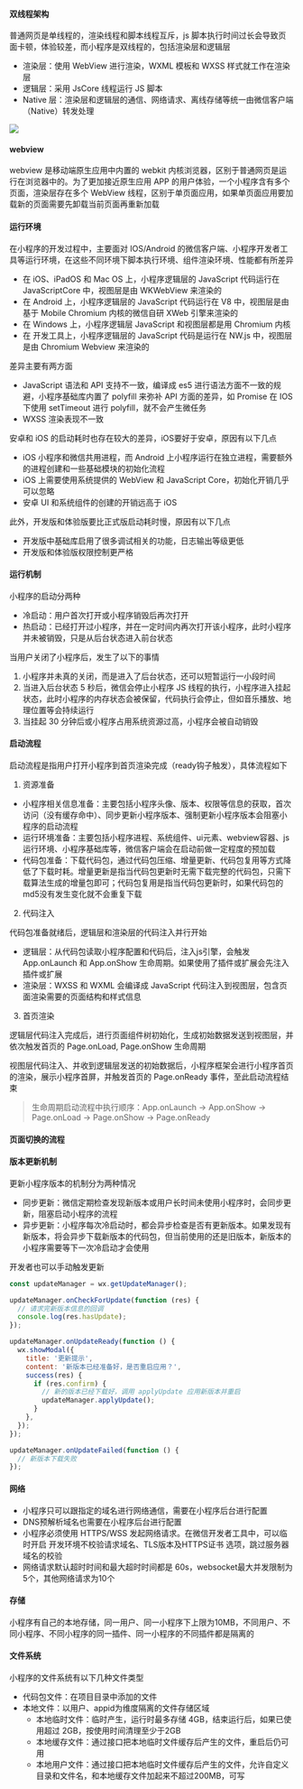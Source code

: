 #### 双线程架构

普通网页是单线程的，渲染线程和脚本线程互斥，js 脚本执行时间过长会导致页面卡顿，体验较差，而小程序是双线程的，包括渲染层和逻辑层

- 渲染层：使用 WebView 进行渲染，WXML 模板和 WXSS 样式就工作在渲染层
- 逻辑层：采用 JsCore 线程运行 JS 脚本
- Native 层：渲染层和逻辑层的通信、网络请求、离线存储等统一由微信客户端（Native）转发处理

![](https://res.wx.qq.com/wxdoc/dist/assets/img/4-1.ad156d1c.png)

#### webview

webview 是移动端原生应用中内置的 webkit 内核浏览器，区别于普通网页是运行在浏览器中的。为了更加接近原生应用 APP 的用户体验，一个小程序含有多个页面，渲染层存在多个 WebView 线程，区别于单页面应用，如果单页面应用要加载新的页面需要先卸载当前页面再重新加载

#### 运行环境

在小程序的开发过程中，主要面对 IOS/Android 的微信客户端、小程序开发者工具等运行环境，在这些不同环境下脚本执行环境、组件渲染环境、性能都有所差异

- 在 iOS、iPadOS 和 Mac OS 上，小程序逻辑层的 JavaScript 代码运行在 JavaScriptCore 中，视图层是由 WKWebView 来渲染的
- 在 Android 上，小程序逻辑层的 JavaScript 代码运行在 V8 中，视图层是由基于 Mobile Chromium 内核的微信自研 XWeb 引擎来渲染的
- 在 Windows 上，小程序逻辑层 JavaScript 和视图层都是用 Chromium 内核
- 在 开发工具上，小程序逻辑层的 JavaScript 代码是运行在 NW.js 中，视图层是由 Chromium Webview 来渲染的

差异主要有两方面

- JavaScript 语法和 API 支持不一致，编译成 es5 进行语法方面不一致的规避，小程序基础库内置了 polyfill 来弥补 API 方面的差异，如 Promise 在 IOS 下使用 setTimeout 进行 polyfill，就不会产生微任务
- WXSS 渲染表现不一致

安卓和 iOS 的启动耗时也存在较大的差异，iOS要好于安卓，原因有以下几点

- iOS 小程序和微信共用进程，而 Android 上小程序运行在独立进程，需要额外的进程创建和一些基础模块的初始化流程
- iOS 上需要使用系统提供的 WebView 和 JavaScript Core，初始化开销几乎可以忽略
- 安卓 UI 和系统组件的创建的开销远高于 iOS

此外，开发版和体验版要比正式版启动耗时慢，原因有以下几点

- 开发版中基础库启用了很多调试相关的功能，日志输出等级更低
- 开发版和体验版权限控制更严格

#### 运行机制

小程序的启动分两种

- 冷启动：用户首次打开或小程序销毁后再次打开
- 热启动：已经打开过小程序，并在一定时间内再次打开该小程序，此时小程序并未被销毁，只是从后台状态进入前台状态

当用户关闭了小程序后，发生了以下的事情

1. 小程序并未真的关闭，而是进入了后台状态，还可以短暂运行一小段时间
2. 当进入后台状态 5 秒后，微信会停止小程序 JS 线程的执行，小程序进入挂起状态，此时小程序的内存状态会被保留，代码执行会停止，但如音乐播放、地理位置等会持续运行
3. 当挂起 30 分钟后或小程序占用系统资源过高，小程序会被自动销毁

#### 启动流程

启动流程是指用户打开小程序到首页渲染完成（ready钩子触发），具体流程如下

1. 资源准备

- 小程序相关信息准备：主要包括小程序头像、版本、权限等信息的获取，首次访问（没有缓存命中）、同步更新小程序版本、强制更新小程序版本会阻塞小程序的启动流程
- 运行环境准备：主要包括小程序进程、系统组件、ui元素、webview容器、js运行环境、小程序基础库等，微信客户端会在启动前做一定程度的预加载
- 代码包准备：下载代码包，通过代码包压缩、增量更新、代码包复用等方式降低了下载时耗。增量更新是指当代码包更新时无需下载完整的代码包，只需下载算法生成的增量包即可；代码包复用是指当代码包更新时，如果代码包的md5没有发生变化就不会重复下载

2. 代码注入

代码包准备就绪后，逻辑层和渲染层的代码注入并行开始

- 逻辑层：从代码包读取小程序配置和代码后，注入js引擎，会触发App.onLaunch 和 App.onShow 生命周期。如果使用了插件或扩展会先注入插件或扩展
- 渲染层：WXSS 和 WXML 会编译成 JavaScript 代码注入到视图层，包含页面渲染需要的页面结构和样式信息

3. 首页渲染

逻辑层代码注入完成后，进行页面组件树初始化，生成初始数据发送到视图层，并依次触发首页的 Page.onLoad, Page.onShow 生命周期

视图层代码注入、并收到逻辑层发送的初始数据后，小程序框架会进行小程序首页的渲染，展示小程序首屏，并触发首页的 Page.onReady 事件，至此启动流程结束

> 生命周期启动流程中执行顺序：App.onLaunch -> App.onShow -> Page.onLoad -> Page.onShow -> Page.onReady

#### 页面切换的流程

#### 版本更新机制

更新小程序版本的机制分为两种情况

- 同步更新：微信定期检查发现新版本或用户长时间未使用小程序时，会同步更新，阻塞启动小程序的流程
- 异步更新：小程序每次冷启动时，都会异步检查是否有更新版本。如果发现有新版本，将会异步下载新版本的代码包，但当前使用的还是旧版本，新版本的小程序需要等下一次冷启动才会使用

开发者也可以手动触发更新

```js
const updateManager = wx.getUpdateManager();

updateManager.onCheckForUpdate(function (res) {
  // 请求完新版本信息的回调
  console.log(res.hasUpdate);
});

updateManager.onUpdateReady(function () {
  wx.showModal({
    title: '更新提示',
    content: '新版本已经准备好，是否重启应用？',
    success(res) {
      if (res.confirm) {
        // 新的版本已经下载好，调用 applyUpdate 应用新版本并重启
        updateManager.applyUpdate();
      }
    },
  });
});

updateManager.onUpdateFailed(function () {
  // 新版本下载失败
});
```

#### 网络

- 小程序只可以跟指定的域名进行网络通信，需要在小程序后台进行配置
- DNS预解析域名也需要在小程序后台进行配置
- 小程序必须使用 HTTPS/WSS 发起网络请求。在微信开发者工具中，可以临时开启 开发环境不校验请求域名、TLS版本及HTTPS证书 选项，跳过服务器域名的校验
- 网络请求默认超时时间和最大超时时间都是 60s，websocket最大并发限制为5个，其他网络请求为10个

#### 存储

小程序有自己的本地存储，同一用户、同一小程序下上限为10MB，不同用户、不同小程序、不同小程序的同一插件、同一小程序的不同插件都是隔离的

#### 文件系统

小程序的文件系统有以下几种文件类型

- 代码包文件：在项目目录中添加的文件
- 本地文件：以用户、appid为维度隔离的文件存储区域
  - 本地临时文件：临时产生，运行时最多存储 4GB，结束运行后，如果已使用超过 2GB，按使用时间清理至少于2GB
  - 本地缓存文件：通过接口把本地临时文件缓存后产生的文件，重启后仍可用
  - 本地用户文件：通过接口把本地临时文件缓存后产生的文件，允许自定义目录和文件名，和本地缓存文件加起来不超过200MB，可写